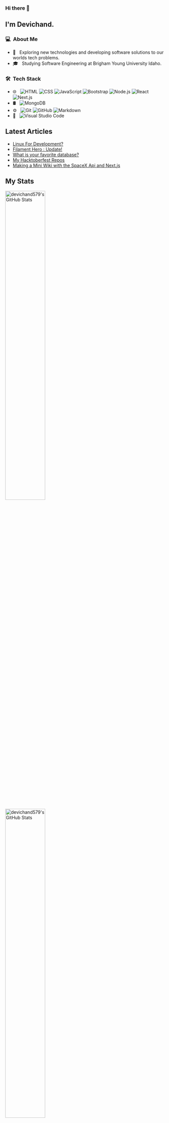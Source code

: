 ### Hi there 👋

## I'm Devichand.

### 💻 &nbsp;About Me 

- 🤔 &nbsp; Exploring new technologies and developing software solutions to our worlds tech problems.
- 🎓 &nbsp; Studying Software Engineering at Brigham Young University Idaho.


### 🛠 &nbsp;Tech Stack

- 🌐 &nbsp;
  ![HTML](https://img.shields.io/badge/-HTML-333333?style=flat&logo=HTML5)
  ![CSS](https://img.shields.io/badge/-CSS-333333?style=flat&logo=CSS3&logoColor=1572B6)
  ![JavaScript](https://img.shields.io/badge/-JavaScript-333333?style=flat&logo=javascript)
  ![Bootstrap](https://img.shields.io/badge/-Bootstrap-333333?style=flat&logo=bootstrap&logoColor=563D7C)
  ![Node.js](https://img.shields.io/badge/-Node.js-333333?style=flat&logo=node.js)
  ![React](https://img.shields.io/badge/-React-333333?style=flat&logo=react)
  ![Next.js](https://img.shields.io/badge/-Next.js-333333?style=flat&logo=next.js)
- 🛢 &nbsp;
  ![MongoDB](https://img.shields.io/badge/-MongoDB-333333?style=flat&logo=mongodb)
- ⚙️ &nbsp;
  ![Git](https://img.shields.io/badge/-Git-333333?style=flat&logo=git)
  ![GitHub](https://img.shields.io/badge/-GitHub-333333?style=flat&logo=github)
  ![Markdown](https://img.shields.io/badge/-Markdown-333333?style=flat&logo=markdown)
- 🔧 &nbsp;
  ![Visual Studio Code](https://img.shields.io/badge/-Visual%20Studio%20Code-333333?style=flat&logo=visual-studio-code&logoColor=007ACC)


## Latest Articles
<!-- BLOG-POST-LIST:START -->
- [Linux For Development?](https://dev.to/cdthomp1/linux-for-development-1dnp)
- [Filament Hero : Update!](https://dev.to/cdthomp1/filament-hero-update-1fg3)
- [What is your favorite database?](https://dev.to/cdthomp1/what-is-your-favorite-database-55om)
- [My Hacktoberfest Repos](https://dev.to/cdthomp1/my-hacktoberfest-repos-2121)
- [Making a Mini Wiki with the SpaceX Api and Next.js](https://dev.to/cdthomp1/making-a-mini-wiki-with-the-spacex-api-and-next-js-21p6)
<!-- BLOG-POST-LIST:END -->

## My Stats
<p>
<a href="https://github.com/devichand579">
  <img width="50%"src="https://github-readme-stats.vercel.app/api?username=devichand579&theme=radical&show_icons=true&hide_border=true&count_private=true" alt="devichand579's GitHub Stats">
  <img width="50%" src="https://github-readme-streak-stats.herokuapp.com/?user=devichand579&theme=radical&hide_border=true" alt="devichand579's GitHub Stats" />
</a>
</p>


##  🤝🏻 &nbsp;Connect with Me

<p align="center">
<a href="https://www.linkedin.com/in/devichand579" target="_blank"><img src="https://img.shields.io/badge/LinkedIn-%230077B5.svg?&style=flat-square&logo=linkedin&logoColor=white" alt="LinkedIn"></a>
<!--

